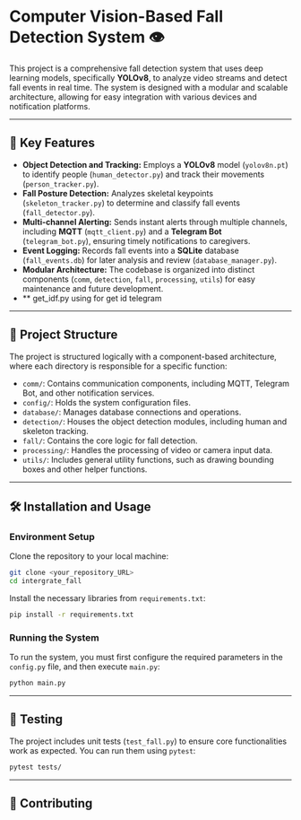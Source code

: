 
# Computer Vision-Based Fall Detection System 👁️

This project is a comprehensive fall detection system that uses deep learning models, specifically **YOLOv8**, to analyze video streams and detect fall events in real time. The system is designed with a modular and scalable architecture, allowing for easy integration with various devices and notification platforms.

-----

## 🚀 Key Features

  * **Object Detection and Tracking:** Employs a **YOLOv8** model (`yolov8n.pt`) to identify people (`human_detector.py`) and track their movements (`person_tracker.py`).
  * **Fall Posture Detection:** Analyzes skeletal keypoints (`skeleton_tracker.py`) to determine and classify fall events (`fall_detector.py`).
  * **Multi-channel Alerting:** Sends instant alerts through multiple channels, including **MQTT** (`mqtt_client.py`) and a **Telegram Bot** (`telegram_bot.py`), ensuring timely notifications to caregivers.
  * **Event Logging:** Records fall events into a **SQLite** database (`fall_events.db`) for later analysis and review (`database_manager.py`).
  * **Modular Architecture:** The codebase is organized into distinct components (`comm`, `detection`, `fall`, `processing`, `utils`) for easy maintenance and future development.
  * ** get_idf.py using for  get id telegram
-----

## 📁 Project Structure

The project is structured logically with a component-based architecture, where each directory is responsible for a specific function:

  * `comm/`: Contains communication components, including MQTT, Telegram Bot, and other notification services.
  * `config/`: Holds the system configuration files.
  * `database/`: Manages database connections and operations.
  * `detection/`: Houses the object detection modules, including human and skeleton tracking.
  * `fall/`: Contains the core logic for fall detection.
  * `processing/`: Handles the processing of video or camera input data.
  * `utils/`: Includes general utility functions, such as drawing bounding boxes and other helper functions.

-----

## 🛠️ Installation and Usage

### Environment Setup

Clone the repository to your local machine:

```bash
git clone <your_repository_URL>
cd intergrate_fall
```

Install the necessary libraries from `requirements.txt`:

```bash
pip install -r requirements.txt
```

### Running the System

To run the system, you must first configure the required parameters in the `config.py` file, and then execute `main.py`:

```bash
python main.py
```

-----

## 📝 Testing

The project includes unit tests (`test_fall.py`) to ensure core functionalities work as expected. You can run them using `pytest`:

```bash
pytest tests/
```

-----

## 🤝 Contributing

